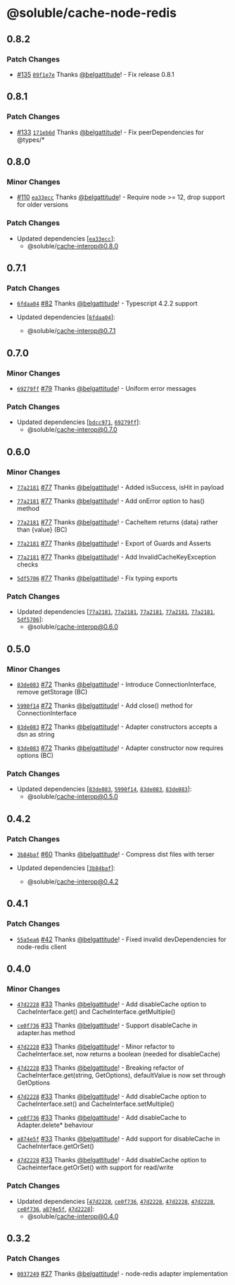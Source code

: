 # @soluble/cache-node-redis

## 0.8.2

### Patch Changes

- [#135](https://github.com/soluble-io/cache-interop/pull/135) [`09f1e7e`](https://github.com/soluble-io/cache-interop/commit/09f1e7ee680c600914de04d99cce68f7c9bc804c) Thanks [@belgattitude](https://github.com/belgattitude)! - Fix release 0.8.1

## 0.8.1

### Patch Changes

- [#133](https://github.com/soluble-io/cache-interop/pull/133) [`171eb6d`](https://github.com/soluble-io/cache-interop/commit/171eb6d446a9319aa0cf758fb9f4d452e979e248) Thanks [@belgattitude](https://github.com/belgattitude)! - Fix peerDependencies for @types/\*

## 0.8.0

### Minor Changes

- [#110](https://github.com/soluble-io/cache-interop/pull/110) [`ea33ecc`](https://github.com/soluble-io/cache-interop/commit/ea33ecccf5324c75f680799122e7e776563943bf) Thanks [@belgattitude](https://github.com/belgattitude)! - Require node >= 12, drop support for older versions

### Patch Changes

- Updated dependencies [[`ea33ecc`](https://github.com/soluble-io/cache-interop/commit/ea33ecccf5324c75f680799122e7e776563943bf)]:
  - @soluble/cache-interop@0.8.0

## 0.7.1

### Patch Changes

- [`6fdaa04`](https://github.com/soluble-io/cache-interop/commit/6fdaa04c012895da9aff374db5d1f7a3da78bdd5) [#82](https://github.com/soluble-io/cache-interop/pull/82) Thanks [@belgattitude](https://github.com/belgattitude)! - Typescript 4.2.2 support

- Updated dependencies [[`6fdaa04`](https://github.com/soluble-io/cache-interop/commit/6fdaa04c012895da9aff374db5d1f7a3da78bdd5)]:
  - @soluble/cache-interop@0.7.1

## 0.7.0

### Minor Changes

- [`69279ff`](https://github.com/soluble-io/cache-interop/commit/69279ffe93b090828200e6e4394a3d5818c6a27f) [#79](https://github.com/soluble-io/cache-interop/pull/79) Thanks [@belgattitude](https://github.com/belgattitude)! - Uniform error messages

### Patch Changes

- Updated dependencies [[`bdcc971`](https://github.com/soluble-io/cache-interop/commit/bdcc97160db3364be2b7eda9c92313c63123867d), [`69279ff`](https://github.com/soluble-io/cache-interop/commit/69279ffe93b090828200e6e4394a3d5818c6a27f)]:
  - @soluble/cache-interop@0.7.0

## 0.6.0

### Minor Changes

- [`77a2181`](https://github.com/soluble-io/cache-interop/commit/77a2181544160a130e292780a7936be7db4bea8e) [#77](https://github.com/soluble-io/cache-interop/pull/77) Thanks [@belgattitude](https://github.com/belgattitude)! - Added isSuccess, isHit in payload

* [`77a2181`](https://github.com/soluble-io/cache-interop/commit/77a2181544160a130e292780a7936be7db4bea8e) [#77](https://github.com/soluble-io/cache-interop/pull/77) Thanks [@belgattitude](https://github.com/belgattitude)! - Add onError option to has() method

- [`77a2181`](https://github.com/soluble-io/cache-interop/commit/77a2181544160a130e292780a7936be7db4bea8e) [#77](https://github.com/soluble-io/cache-interop/pull/77) Thanks [@belgattitude](https://github.com/belgattitude)! - CacheItem returns {data} rather than {value} (BC)

* [`77a2181`](https://github.com/soluble-io/cache-interop/commit/77a2181544160a130e292780a7936be7db4bea8e) [#77](https://github.com/soluble-io/cache-interop/pull/77) Thanks [@belgattitude](https://github.com/belgattitude)! - Export of Guards and Asserts

- [`77a2181`](https://github.com/soluble-io/cache-interop/commit/77a2181544160a130e292780a7936be7db4bea8e) [#77](https://github.com/soluble-io/cache-interop/pull/77) Thanks [@belgattitude](https://github.com/belgattitude)! - Add InvalidCacheKeyException checks

* [`5df5706`](https://github.com/soluble-io/cache-interop/commit/5df5706fa91cd390323450ea1aeec4aafff12224) [#77](https://github.com/soluble-io/cache-interop/pull/77) Thanks [@belgattitude](https://github.com/belgattitude)! - Fix typing exports

### Patch Changes

- Updated dependencies [[`77a2181`](https://github.com/soluble-io/cache-interop/commit/77a2181544160a130e292780a7936be7db4bea8e), [`77a2181`](https://github.com/soluble-io/cache-interop/commit/77a2181544160a130e292780a7936be7db4bea8e), [`77a2181`](https://github.com/soluble-io/cache-interop/commit/77a2181544160a130e292780a7936be7db4bea8e), [`77a2181`](https://github.com/soluble-io/cache-interop/commit/77a2181544160a130e292780a7936be7db4bea8e), [`77a2181`](https://github.com/soluble-io/cache-interop/commit/77a2181544160a130e292780a7936be7db4bea8e), [`5df5706`](https://github.com/soluble-io/cache-interop/commit/5df5706fa91cd390323450ea1aeec4aafff12224)]:
  - @soluble/cache-interop@0.6.0

## 0.5.0

### Minor Changes

- [`83de083`](https://github.com/soluble-io/cache-interop/commit/83de083c47bc1650c5c0b48163992f5bafb7345f) [#72](https://github.com/soluble-io/cache-interop/pull/72) Thanks [@belgattitude](https://github.com/belgattitude)! - Introduce ConnectionInterface, remove getStorage (BC)

* [`5990f14`](https://github.com/soluble-io/cache-interop/commit/5990f148e3b8e2614c09a6ac0ff99c2c2ab67fd0) [#72](https://github.com/soluble-io/cache-interop/pull/72) Thanks [@belgattitude](https://github.com/belgattitude)! - Add close() method for ConnectionInterface

- [`83de083`](https://github.com/soluble-io/cache-interop/commit/83de083c47bc1650c5c0b48163992f5bafb7345f) [#72](https://github.com/soluble-io/cache-interop/pull/72) Thanks [@belgattitude](https://github.com/belgattitude)! - Adapter constructors accepts a dsn as string

* [`83de083`](https://github.com/soluble-io/cache-interop/commit/83de083c47bc1650c5c0b48163992f5bafb7345f) [#72](https://github.com/soluble-io/cache-interop/pull/72) Thanks [@belgattitude](https://github.com/belgattitude)! - Adapter constructor now requires options (BC)

### Patch Changes

- Updated dependencies [[`83de083`](https://github.com/soluble-io/cache-interop/commit/83de083c47bc1650c5c0b48163992f5bafb7345f), [`5990f14`](https://github.com/soluble-io/cache-interop/commit/5990f148e3b8e2614c09a6ac0ff99c2c2ab67fd0), [`83de083`](https://github.com/soluble-io/cache-interop/commit/83de083c47bc1650c5c0b48163992f5bafb7345f), [`83de083`](https://github.com/soluble-io/cache-interop/commit/83de083c47bc1650c5c0b48163992f5bafb7345f)]:
  - @soluble/cache-interop@0.5.0

## 0.4.2

### Patch Changes

- [`3b84baf`](https://github.com/soluble-io/cache-interop/commit/3b84baf1b2eddb1aa76da8c203cb073d2dc8ae29) [#60](https://github.com/soluble-io/cache-interop/pull/60) Thanks [@belgattitude](https://github.com/belgattitude)! - Compress dist files with terser

- Updated dependencies [[`3b84baf`](https://github.com/soluble-io/cache-interop/commit/3b84baf1b2eddb1aa76da8c203cb073d2dc8ae29)]:
  - @soluble/cache-interop@0.4.2

## 0.4.1

### Patch Changes

- [`55a5ea6`](https://github.com/soluble-io/cache-interop/commit/55a5ea6c5d09af404f25fb07d88fa0d50e2965dd) [#42](https://github.com/soluble-io/cache-interop/pull/42) Thanks [@belgattitude](https://github.com/belgattitude)! - Fixed invalid devDependencies for node-redis client

## 0.4.0

### Minor Changes

- [`47d2228`](https://github.com/soluble-io/cache-interop/commit/47d2228256a92a0e3bcacc205845f908e58f9f4e) [#33](https://github.com/soluble-io/cache-interop/pull/33) Thanks [@belgattitude](https://github.com/belgattitude)! - Add disableCache option to CacheInterface.get() and CacheInterface.getMultiple()

* [`ce0f736`](https://github.com/soluble-io/cache-interop/commit/ce0f73681cd3d5ecb98a1addd303852b71f1dad0) [#33](https://github.com/soluble-io/cache-interop/pull/33) Thanks [@belgattitude](https://github.com/belgattitude)! - Support disableCache in adapter.has method

- [`47d2228`](https://github.com/soluble-io/cache-interop/commit/47d2228256a92a0e3bcacc205845f908e58f9f4e) [#33](https://github.com/soluble-io/cache-interop/pull/33) Thanks [@belgattitude](https://github.com/belgattitude)! - Minor refactor to CacheInterface.set, now returns a boolean (needed for disableCache)

* [`47d2228`](https://github.com/soluble-io/cache-interop/commit/47d2228256a92a0e3bcacc205845f908e58f9f4e) [#33](https://github.com/soluble-io/cache-interop/pull/33) Thanks [@belgattitude](https://github.com/belgattitude)! - Breaking refactor of CacheInterface.get(string, GetOptions), defaultValue is now set through GetOptions

- [`47d2228`](https://github.com/soluble-io/cache-interop/commit/47d2228256a92a0e3bcacc205845f908e58f9f4e) [#33](https://github.com/soluble-io/cache-interop/pull/33) Thanks [@belgattitude](https://github.com/belgattitude)! - Add disableCache option to CacheInterface.set() and CacheInterface.setMultiple()

* [`ce0f736`](https://github.com/soluble-io/cache-interop/commit/ce0f73681cd3d5ecb98a1addd303852b71f1dad0) [#33](https://github.com/soluble-io/cache-interop/pull/33) Thanks [@belgattitude](https://github.com/belgattitude)! - Add disableCache to Adapter.delete\* behaviour

- [`a874e5f`](https://github.com/soluble-io/cache-interop/commit/a874e5f136f5437745d2495f03d4d2f30dceab7d) [#33](https://github.com/soluble-io/cache-interop/pull/33) Thanks [@belgattitude](https://github.com/belgattitude)! - Add support for disableCache in CacheInterface.getOrSet()

* [`47d2228`](https://github.com/soluble-io/cache-interop/commit/47d2228256a92a0e3bcacc205845f908e58f9f4e) [#33](https://github.com/soluble-io/cache-interop/pull/33) Thanks [@belgattitude](https://github.com/belgattitude)! - Add disableCache option to Cacheinterface.getOrSet() with support for read/write

### Patch Changes

- Updated dependencies [[`47d2228`](https://github.com/soluble-io/cache-interop/commit/47d2228256a92a0e3bcacc205845f908e58f9f4e), [`ce0f736`](https://github.com/soluble-io/cache-interop/commit/ce0f73681cd3d5ecb98a1addd303852b71f1dad0), [`47d2228`](https://github.com/soluble-io/cache-interop/commit/47d2228256a92a0e3bcacc205845f908e58f9f4e), [`47d2228`](https://github.com/soluble-io/cache-interop/commit/47d2228256a92a0e3bcacc205845f908e58f9f4e), [`47d2228`](https://github.com/soluble-io/cache-interop/commit/47d2228256a92a0e3bcacc205845f908e58f9f4e), [`ce0f736`](https://github.com/soluble-io/cache-interop/commit/ce0f73681cd3d5ecb98a1addd303852b71f1dad0), [`a874e5f`](https://github.com/soluble-io/cache-interop/commit/a874e5f136f5437745d2495f03d4d2f30dceab7d), [`47d2228`](https://github.com/soluble-io/cache-interop/commit/47d2228256a92a0e3bcacc205845f908e58f9f4e)]:
  - @soluble/cache-interop@0.4.0

## 0.3.2

### Patch Changes

- [`0037249`](https://github.com/soluble-io/cache-interop/commit/0037249cf2256dc1cd1b0f17b813e08f577f7aa6) [#27](https://github.com/soluble-io/cache-interop/pull/27) Thanks [@belgattitude](https://github.com/belgattitude)! - node-redis adapter implementation
